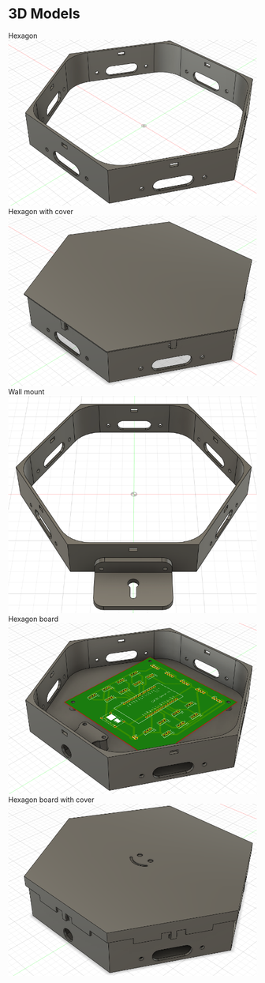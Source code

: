 # 3D Models  
Hexagon  
![](Img/Hexagon.PNG)  
Hexagon with cover 
![](Img/Hexagon_with_cover.PNG)  
Wall mount  
![](Img/Wall_mount.PNG)  
Hexagon board  
![](Img/Hexagon_board.PNG)  
Hexagon board with cover  
![](Img/Hexagon_board_with_cover.PNG)  
